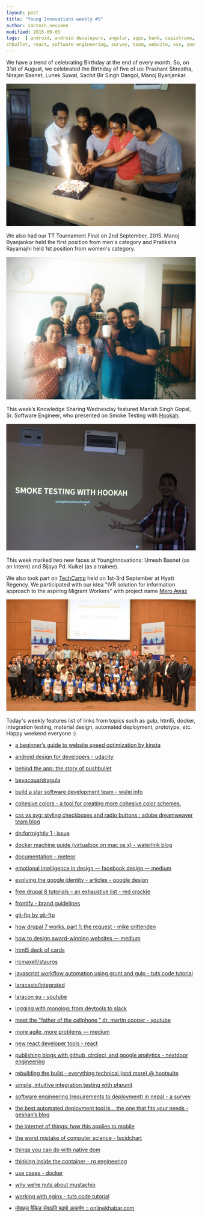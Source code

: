 ```yaml
---
layout: post
title: "Young Innovations weekly #5"
author: santosh_neupane
modified: 2015-09-03
tags:  [ android, android developers, angular, apps, bank, capistrano, chrome extension, collaboration, design, dr. martin cooper, drag, drop, finance, google, google logo, gulp, integration testing, internet, internet of everything, js, laracon eu presentations, laravel, mobile, mobile phones, motorola, pocketnow, python fabric, react, sms, testing, agile, automated deployment, blog, build, cellphone, channel, ci, colorschemes, css, deployment, design, developersnepal, docker, dragand drop, drupal, ftp, git, google, grunt, html5, integration testing, internet of things, iot, javascript, logging, logo, materialdesign, meteor, mobile, mobile app, mobilebanking, monolog, nginx, node, optimization, performance, php, phpunit, prototype, pu
shbullet, react, software engineering, survey, team, website, xss, youtube]
---
```


We have a trend of celebrating Birthday at the end of every month. So, on 31st of August, we celebrated the Birthday of five of us: Prashant Shrestha, Nirajan Basnet, Lunek Suwal, Sachit Bir Singh Dangol, Manoj Byanjankar.

![Celebration of Birthday](/images/weekly05/BirthDayBoys.jpg)

<!--more-->

We also had our TT Tournament Final on 2nd September, 2015. Manoj Byanjankar held the first position from men's category and Pratiksha Rayamajhi held 1st position from women's category.

![Winners of TT Tournament](/images/weekly05/TT_Winners.jpg)

This week’s Knowledge Sharing Wednesday featured Manish Singh Gopal, Sr. Software Engineer, who presented on Smoke Testing with [Hookah](https://github.com/younginnovations/hookah). 

![KSW Presentation](/images/weekly05/Smoke_Test_with_Hookah.jpg)

This week marked two new faces at YoungInnovations: Umesh Basnet (as an Intern) and Bijaya Pd. Kuikel (as a trainee).

We also took part on [TechCamp](https://www.facebook.com/nepal.usembassy/videos/874452215925172/) held on 1st-3rd September at Hyatt Regency. We participated with our idea "IVR solution for information approach to the aspiring Migrant Workers" with project name [Mero Awaz](https://hackpad.com/TechCamp-Nepal-September-1-3-2015-MGUf0B3kw1l)

![TechCamp](/images/weekly05/TechCamp.jpg)

Today's weekly features list of links from topics such as gulp, html5, docker, integration testing, material design, automated deployment, prototype, etc. Happy weekend everyone :)

* [a beginner’s guide to website speed optimization by kinsta](https://kinsta.com/learn/page-speed/)

* [android design for developers - udacity](https://www.udacity.com/course/android-design-for-developers--ud862)

* [behind the app: the story of pushbullet](http://lifehacker.com/behind-the-app-the-story-of-pushbullet-1657859652?commerce_insets_disclosure=on)

* [bevacqua/dragula](https://github.com/bevacqua/dragula)

* [build a star software development team - wulei info](http://wulei.ca/blog/build-star-software-development-team)

* [cohesive colors - a tool for creating more cohesive color schemes.](http://javierbyte.github.io/cohesive-colors/)

* [css vs svg: styling checkboxes and radio buttons : adobe dreamweaver team blog](http://blogs.adobe.com/dreamweaver/2015/08/css-vs-svg-styling-checkboxes-and-radio-buttons.html?ref=webdesignernews.com)

* [dn:fortnightly 1 · issue ](https://github.com/developers-nepal/Bagaincha/issues/10)

* [docker machine guide (virtualbox on mac os x) - waterlink blog](http://waterlink.github.io/blog/2015/08/31/docker-machine-guide-virtualbox-mac-os-x/)

* [documentation - meteor](http://docs.meteor.com/)

* [emotional intelligence in design — facebook design — medium](https://medium.com/facebook-design/emotional-intelligence-in-design-abcd1555b3e7?ref=webdesignernews.com)

* [evolving the google identity - articles - google design](https://design.google.com/articles/evolving-the-google-identity/)

* [free drupal 8 tutorials – an exhaustive list - red crackle](http://redcrackle.com//blog/drupal-8/free-tutorials-list)

* [frontify - brand guidelines ](https://frontify.com/)

* [git-ftp by git-ftp](http://git-ftp.github.io/git-ftp/)

* [how drupal 7 works, part 1: the request - mike crittenden](http://mikecr.it/ramblings/how-drupal-7-works-part-1-the-request)

* [how to design award-winning websites — medium](https://medium.com/@lassekristensen_95506/how-to-design-award-winning-websites-6f4d2a71495?ref=webdesignernews.com)

* [html5 deck of cards](http://pakastin.github.io/deck-of-cards/)

* [ircmaxell/stauros](https://github.com/ircmaxell/Stauros)

* [javascript workflow automation using grunt and gulp - tuts code tutorial](http://code.tutsplus.com/tutorials/javascript-workflow-automation-using-grunt-and-gulp--cms-24586)

* [laracasts/integrated](https://github.com/laracasts/Integrated)

* [laracon eu - youtube](https://www.youtube.com/channel/UCb9XEo_1SDNR8Ucpbktrg5A)

* [logging with monolog: from devtools to slack](http://www.sitepoint.com/logging-with-monolog-from-devtools-to-slack/)

* [meet the "father of the cellphone," dr. martin cooper - youtube](https://www.youtube.com/watch?v=Xi5-CyFAoWY)

* [more agile, more problems — medium](https://medium.com/@shoobe01/more-agile-more-problems-a5169c0a8b28)

* [new react developer tools - react](http://facebook.github.io/react/blog/2015/09/02/new-react-developer-tools.html)

* [publishing blogs with github, circleci, and google analytics - nextdoor engineering](https://engblog.nextdoor.com/2015/08/27/publishing-blog-with-github-circleci-and-google-analytics/)

* [rebuilding the build - everything technical (and more) @ hootsuite](http://code.hootsuite.com/rebuilding-the-build/)

* [simple, intuitive integration testing with phpunit](http://bit.ly/1N6EOmi)

* [software engineering (requirements to deployment) in nepal - a survey](https://docs.google.com/forms/d/1C1EC6j9Lt4VujzksjQy9B_4a92mVUNSXVE-z96KxtNo/viewform)

* [the best automated deployment tool is… the one that fits your needs - geshan’s blog](http://bit.ly/1WZ8SDo)

* [the internet of things: how this applies to mobile](http://mobiledevices.about.com/od/additionalresources/fl/The-Internet-of-Things-How-this-Applies-to-Mobile.htm?utm_content=20150831)

* [the worst mistake of computer science - lucidchart](https://www.lucidchart.com/techblog/2015/08/31/the-worst-mistake-of-computer-science/)

* [things you can do with native dom](http://ponyfoo.com/articles/things-you-can-do-in-plain-javascript)

* [thinking inside the container - rg engineering](http://engineering.riotgames.com/news/thinking-inside-container)

* [use cases - docker](https://www.docker.com/products/use-cases)

* [why we’re nuts about mustachio](http://blog.postmarkapp.com/post/128110582943/why-were-nuts-about-mustachio)

* [working with nginx - tuts code tutorial](http://code.tutsplus.com/tutorials/working-with-nginx--cms-23764)

* [मोबाइल बैकिङ सेवाप्रति बढ्यो आकर्षण :: onlinekhabar.com](http://www.onlinekhabar.com/2015/08/317871/)